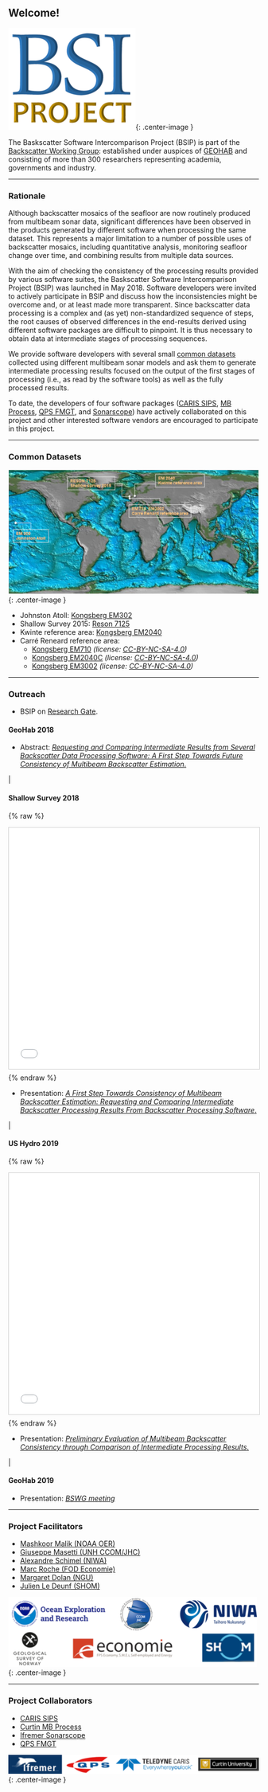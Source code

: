 ## Welcome!

![logo](resources/bsip.png){: .center-image }

The Baskscatter Software Intercomparison Project (BSIP) is part of 
the [Backscatter Working Group](http://geohab.org/bswg/): established under auspices 
of [GEOHAB](http://geohab.org/) and consisting of more than 300 researchers 
representing academia, governments and industry.

***

### Rationale

Although backscatter mosaics of the seafloor are now routinely produced from multibeam sonar data, 
significant differences have been observed in the products generated by different software 
when processing the same dataset. 
This represents a major limitation to a number of possible uses of backscatter mosaics, 
including quantitative analysis, monitoring seafloor change over time, 
and combining results from multiple data sources. 

With the aim of checking the consistency of the processing results provided by 
various software suites, the Baskscatter Software Intercomparison Project (BSIP) was launched in May 2018. 
Software developers were invited to actively participate in BSIP and discuss how the inconsistencies 
might be overcome and, or at least made more transparent. Since backscatter data processing is a complex and (as yet) non-standardized sequence of steps, 
the root causes of observed differences in the end-results derived using different software packages are 
difficult to pinpoint. It is thus necessary to obtain data at intermediate stages of processing sequences. 

We provide software developers with several small [common datasets](#common-datasets) collected 
using different multibeam sonar models and ask them to generate intermediate processing results 
focused on the output of the first stages of processing (i.e., as read by the software tools) 
as well as the fully processed results. 

To date, the developers of four software packages 
([CARIS SIPS](https://www.teledynecaris.com/en/products/hips-and-sips/), 
[MB Process](https://cmst.curtin.edu.au/products/multibeam-software/), 
[QPS FMGT](https://www.qps.nl/fledermaus/), and 
[Sonarscope](http://flotte.ifremer.fr/fleet/Presentation-of-the-fleet/Logiciels-embarques/SonarScope)) 
have actively collaborated on this project and other interested software vendors are encouraged 
to participate in this project. 

***

### Common Datasets

![logo](resources/datasets.png){: .center-image }

* Johnston Atoll: [Kongsberg EM302](https://drive.google.com/drive/folders/1nXSFafWyGbLIKcgV8fV8Wdx1lkbhT85O?usp=sharing)
* Shallow Survey 2015: [Reson 7125](https://drive.google.com/drive/folders/1irpWFcf9n3-f3uqM-aYhGwmSwHoGJ5B4?usp=sharing)
* Kwinte reference area: [Kongsberg EM2040](https://drive.google.com/drive/folders/1hlAeiOeH7tSVDXUFNKk0SOAj_sOhXRra?usp=sharing)
* Carré Reneard reference area: 
  * [Kongsberg EM710](https://drive.google.com/drive/folders/1Cyfw11qCCCR9WN_SDOmI2HZbbBlUg_Tr?usp=sharing) *(license: [CC-BY-NC-SA-4.0](resources/LICENSE_Shom_DATA.txt))*
  * [Kongsberg EM2040C](https://drive.google.com/drive/folders/1jZmQmKzLh3e45WP6ZRiFp1tLEgFVSwEL?usp=sharing) *(license: [CC-BY-NC-SA-4.0](resources/LICENSE_Shom_DATA.txt))*
  * [Kongsberg EM3002](https://drive.google.com/drive/folders/1VYbJwdo7bfPU5-bW7a6n9EZZklw1xxwx?usp=sharing) *(license: [CC-BY-NC-SA-4.0](resources/LICENSE_Shom_DATA.txt))*

*** 

### Outreach

* BSIP on [Research Gate](https://www.researchgate.net/project/Backscatter-Software-Intercomparison-Project). 

#### GeoHab 2018

* Abstract: [*Requesting and Comparing Intermediate Results from Several Backscatter Data Processing Software: A First Step Towards Future Consistency of Multibeam Backscatter Estimation*.](http://ccom.unh.edu/sites/default/files/publications/Schimel_et_al_GeoHab_2018_Requesting_and_Comparing_Intermediate_Results.pdf)

|

#### Shallow Survey 2018

{% raw %}
<iframe src="//www.slideshare.net/slideshow/embed_code/key/dTHbhBtWIVrYR6" width="595" height="485" frameborder="0" marginwidth="0" marginheight="0" scrolling="no" style="border:1px solid #CCC; border-width:1px; margin-bottom:5px; max-width: 100%;" allowfullscreen> </iframe>
{% endraw %}

* Presentation:  [*A First Step Towards Consistency of Multibeam Backscatter Estimation: Requesting and Comparing Intermediate Backscatter Processing Results From Backscatter Processing Software*.](http://dx.doi.org/10.13140/RG.2.2.33443.09767)

|

#### US Hydro 2019

{% raw %}
<iframe src="//www.slideshare.net/slideshow/embed_code/key/ttZ4FGPhd6Tz2h" width="595" height="485" frameborder="0" marginwidth="0" marginheight="0" scrolling="no" style="border:1px solid #CCC; border-width:1px; margin-bottom:5px; max-width: 100%;" allowfullscreen></iframe>
{% endraw %}

* Presentation: [*Preliminary Evaluation of Multibeam Backscatter Consistency through Comparison of Intermediate Processing Results*.](http://dx.doi.org/10.13140/RG.2.2.10948.07043)

|

#### GeoHab 2019

* Presentation: [*BSWG meeting*](http://dx.doi.org/10.13140/RG.2.2.13881.21606)

***

### Project Facilitators

* [Mashkoor Malik (NOAA OER)](mailto:mashkoor.malik@noaa.gov)
* [Giuseppe Masetti (UNH CCOM/JHC)](mailto:gmasetti@ccom.unh.edu)
* [Alexandre Schimel (NIWA)](mailto:Alexandre.Schimel@niwa.co.nz)
* [Marc Roche (FOD Economie)](mailto:Marc.Roche@economie.fgov.be)
* [Margaret Dolan (NGU)](mailto:Margaret.Dolan@ngu.no)
* [Julien Le Deunf (SHOM)](mailto:julian.le.deunf@shom.fr)

![logo](resources/facilitators.png){: .center-image }

***

### Project Collaborators


* [CARIS SIPS](https://www.teledynecaris.com/en/products/hips-and-sips/)
* [Curtin MB Process](https://cmst.curtin.edu.au/products/multibeam-software/) 
* [Ifremer Sonarscope](http://flotte.ifremer.fr/fleet/Presentation-of-the-fleet/Logiciels-embarques/SonarScope)
* [QPS FMGT](https://www.qps.nl/fledermaus/)

![logo](resources/collaborators.png){: .center-image }
